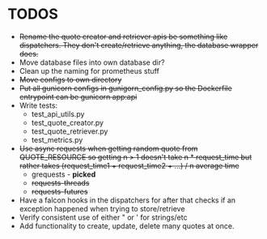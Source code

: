 # TODOS

- ~~Rename the quote creator and retriever apis be something like dispatchers. They don't create/retrieve anything, the database wrapper does.~~
- Move database files into own database dir?
- Clean up the naming for prometheus stuff
- ~~Move configs to own directory~~
- ~~Put all gunicorn configs in gunigorn_config.py so the Dockerfile entrypoint can be gunicorn app:api~~
- Write tests:
  - test_api_utils.py
  - test_quote_creator.py
  - test_quote_retriever.py
  - test_metrics.py
- ~~Use async requests when getting random quote from QUOTE_RESOURCE so getting n > 1 doesn't take n * request_time but rather takes (request_time1 + request_time2 + ...) / n average time~~
    - grequests - **picked**
    - ~~requests-threads~~
    - ~~requests-futures~~
- Have a falcon hooks in the dispatchers for after that checks if an exception happened when trying to store/retrieve
- Verify consistent use of either " or ' for strings/etc
- Add functionality to create, update, delete many quotes at once.